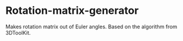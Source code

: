 # Rotation-matrix-generator
Makes rotation matrix out of Euler angles. 
Based on the algorithm from 3DToolKit. 